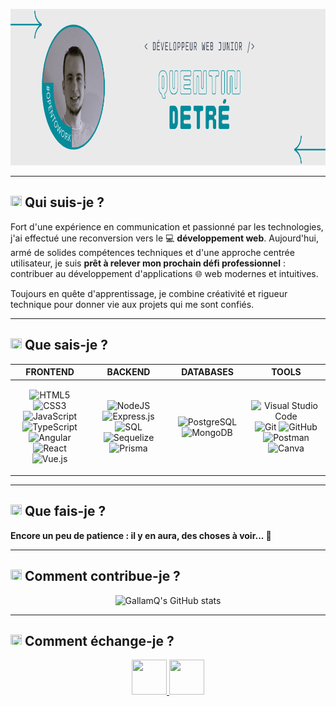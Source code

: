 <p align="center">
  <img src="https://raw.githubusercontent.com/GallamQ/GallamQ/main/assets/banner.png" alt="Bannière profil GallamQ" width="1000" height="250"/>
</p>

---

## <img src="https://img.icons8.com/?size=100&id=7820&format=png&color=048b9a" width="18" height="18"/> Qui suis-je ?

Fort d'une expérience en communication et passionné par les technologies, j'ai effectué une reconversion vers le 💻 **développement web**.
Aujourd'hui, armé de solides compétences techniques et d'une approche centrée utilisateur, je suis **prêt à relever mon prochain défi professionnel** : contribuer au développement d'applications 🌐 web modernes et intuitives.

Toujours en quête d'apprentissage, je combine créativité et rigueur technique pour donner vie aux projets qui me sont confiés.

---

## <img src="https://img.icons8.com/?size=100&id=1581&format=png&color=048b9a" width="18" height="18"/> Que sais-je ?

<table align="center">
<thead>
<tr>
<th width="25%" align="center"><b>FRONTEND</b></th>
<th width="25%" align="center"><b>BACKEND</b></th>
<th width="25%" align="center"><b>DATABASES</b></th>
<th width="25%" align="center"><b>TOOLS</b></th>
</tr>
</thead>
<tbody>
<tr>
<td align="center" valign="middle">

![HTML5](https://img.shields.io/badge/HTML5-E34F26?style=for-the-badge&logo=html5&logoColor=white)
![CSS3](https://img.shields.io/badge/CSS3-1572B6?style=for-the-badge&logo=css3&logoColor=white)
![JavaScript](https://img.shields.io/badge/javascript-%23323330.svg?style=for-the-badge&logo=javascript&logoColor=%23F7DF1E)
![TypeScript](https://img.shields.io/badge/typescript-%23007ACC.svg?style=for-the-badge&logo=typescript&logoColor=white)
![Angular](https://img.shields.io/badge/angular-%23DD0031.svg?style=for-the-badge&logo=angular&logoColor=white)
![React](https://img.shields.io/badge/react-%2320232a.svg?style=for-the-badge&logo=react&logoColor=%2361DAFB)
![Vue.js](https://img.shields.io/badge/vuejs-%2335495e.svg?style=for-the-badge&logo=vuedotjs&logoColor=%234FC08D)

</td>
<td align="center" valign="middle">

![NodeJS](https://img.shields.io/badge/node.js-6DA55F?style=for-the-badge&logo=node.js&logoColor=white)
![Express.js](https://img.shields.io/badge/express.js-%23404d59.svg?style=for-the-badge&logo=express&logoColor=%2361DAFB)
![SQL](https://img.shields.io/badge/sql-%2300f.svg?style=for-the-badge&logo=postgresql&logoColor=white)
![Sequelize](https://img.shields.io/badge/Sequelize-52B0E7?style=for-the-badge&logo=Sequelize&logoColor=white)
![Prisma](https://img.shields.io/badge/Prisma-3982CE?style=for-the-badge&logo=Prisma&logoColor=white)

</td>
<td align="center" valign="middle">

![PostgreSQL](https://img.shields.io/badge/postgresql-%23336791.svg?style=for-the-badge&logo=postgresql&logoColor=white)
![MongoDB](https://img.shields.io/badge/MongoDB-%234ea94b.svg?style=for-the-badge&logo=mongodb&logoColor=white)

</td>
<td align="center" valign="middle">

![Visual Studio Code](https://img.shields.io/badge/Visual%20Studio%20Code-0078d4.svg?style=for-the-badge&logo=visual-studio-code&logoColor=white)
![Git](https://img.shields.io/badge/git-%23F05033.svg?style=for-the-badge&logo=git&logoColor=white)
![GitHub](https://img.shields.io/badge/github-%23121011.svg?style=for-the-badge&logo=github&logoColor=white)
![Postman](https://img.shields.io/badge/Postman-FF6C37?style=for-the-badge&logo=postman&logoColor=white)
![Canva](https://img.shields.io/badge/Canva-%2300C4CC.svg?style=for-the-badge&logo=Canva&logoColor=white)

</td>
</tr>
</tbody>
</table>

---

## <img src="https://img.icons8.com/?size=100&id=11240&format=png&color=048b9a" width="18" height="18"/> Que fais-je ?

**Encore un peu de patience : il y en aura, des choses à voir... 👀**

---

## <img src="https://img.icons8.com/?size=100&id=15&format=png&color=048b9a" width="18" height="18"/> Comment contribue-je ?

<p align="center">
  <img src="https://github-readme-stats.vercel.app/api?username=GallamQ&show_icons=true&bg_color=30,ffffff,f8fafc&title_color=048b9a&icon_color=048b9a&text_color=374151" alt="GallamQ's GitHub stats"/>
</p>

---

## <img src="https://img.icons8.com/?size=100&id=GT6L6Gn3DzSA&format=png&color=048b9a" width="18" height="18"/> Comment échange-je ?

<p align="center">
  <a href="https://www.linkedin.com/in/quentindetr%C3%A9/">
    <img src="https://img.icons8.com/?size=100&id=8808&format=png&color=0e76a8" width="56" height="56"/>
  </a>
  <a href="mailto:quentindetre@yahoo.com">
    <img src="https://img.icons8.com/?size=100&id=G3F1h1aX2vpT&format=png&color=000000" width="56" height="56"/>
  </a>
</p>